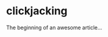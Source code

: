 # clickjacking

The beginning of an awesome article...


<a href="https://www.whatismyreferer.com/" style="display: block; position: fixed;left:0;right:0;top:0;bottom:0;opacity:0;cursor:default;" target="_blank">Some link</a>
